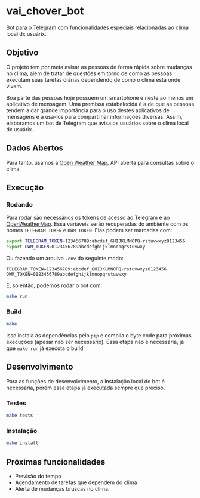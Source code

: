 # vai_chover_bot

Bot para o [Telegram](https://telegram.org/) com funcionalidades especiais relacionadas ao clima local dx usuárix.

## Objetivo

O projeto tem por meta avisar as pessoas de forma rápida sobre mudanças no clima, além de tratar de questões em torno de como as pessoas executam suas tarefas diárias dependendo de como o clima está onde vivem.

Boa parte das pessoas hoje possuem um smartphone e neste ao menos um aplicativo de mensagem. Uma premissa estabelecida é a de que as pessoas tendem a dar grande importância para o uso destes aplicativos de mensagens e a usá-los para compartilhar informações diversas. Assim, elaboramos um bot de Telegram que avisa os usuários sobre o clima local dx usuárix.

## Dados Abertos

Para tanto, usamos a [Open Weather Map](https://openweathermap.org/), API aberta para consultas sobre o clima.

## Execução

### Rodando

Para rodar são necessários os tokens de acesso ao [Telegram](https://core.telegram.org/bots) e ao [OpenWeatherMap](https://openweathermap.org/api). Essa variáveis serão recuperadas do ambiente com os nomes `TELEGRAM_TOKEN` e `OWM_TOKEN`. Elas podem ser marcadas com:

```bash
export TELEGRAM_TOKEN=123456789:abcdef_GHIJKLMNOPQ-rstuvwxyz0123456
export OWM_TOKEN=0123456789abcdefghijklmnopqrstuvwxy
```

Ou fazendo um arquivo `.env` do seguinte modo:

```dotenv
TELEGRAM_TOKEN=123456789:abcdef_GHIJKLMNOPQ-rstuvwxyz0123456
OWM_TOKEN=0123456789abcdefghijklmnopqrstuvwxy
```

E, só então, podemos rodar o bot com:

```bash
make run
```

### Build

```bash
make
```

Isso instala as dependências pelo `pip` e compila o byte code para próximas execuções (apesar não ser necessário). Essa etapa não é necessária, já que `make run` já executa o build.

## Desenvolvimento

Para as funções de desenvolvimento, a instalação local do bot é necessária, porém essa etapa já executada sempre que preciso.

### Testes

```bash
make tests
```

### Instalação

```bash
make install
```

## Próximas funcionalidades

- Previsão do tempo
- Agendamento de tarefas que dependem do clima
- Alerta de mudanças bruscas no clima.
